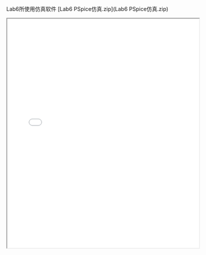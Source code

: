 Lab6所使用仿真软件 [Lab6 PSpice仿真.zip](Lab6 PSpice仿真.zip) 
<iframe src="../Lab6.pdf" width="100%" height="600px"></iframe>